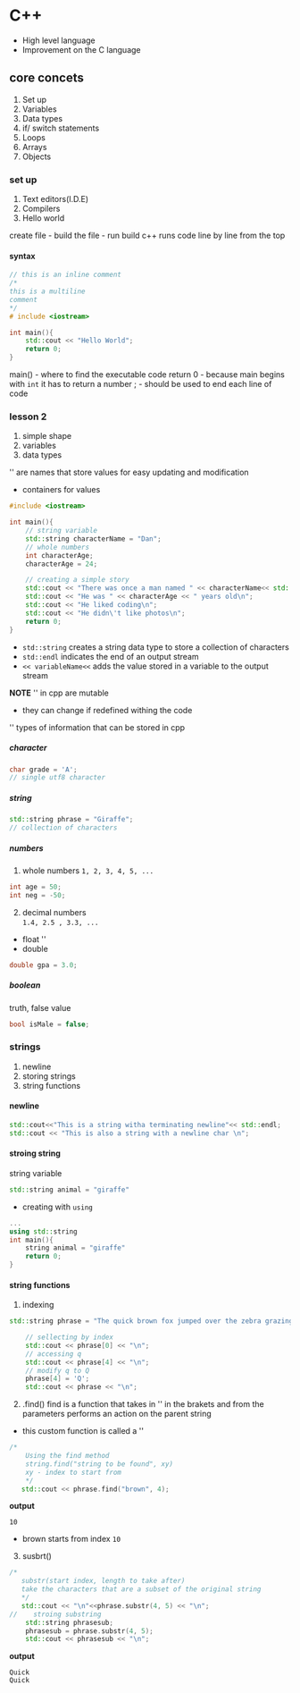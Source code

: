 # C++
- High level language 
- Improvement on the C language 

## core concets 
1. Set up
2. Variables 
3. Data types
4. if/ switch statements 
5. Loops 
6. Arrays
7. Objects

### set up 
1. Text editors(I.D.E)
2. Compilers
3. Hello world

create file - build the file - run build 
c++ runs code line by line from the top 

#### syntax
```c++
// this is an inline comment 
/*
this is a multiline
comment
*/
# include <iostream>

int main(){
    std::cout << "Hello World";
    return 0;
}
```
main() - where to find the executable code
return 0 - because main begins with ```int``` it has to return a number 
; - should be used to end each line of code

### lesson 2 
1. simple shape 
2. variables 
3. data types

'<Variables>' are names that store values for easy updating and modification
- containers for values 
```cpp
#include <iostream>

int main(){
    // string variable 
    std::string characterName = "Dan";
    // whole numbers 
    int characterAge;
    characterAge = 24;

    // creating a simple story
    std::cout << "There was once a man named " << characterName<< std::endl;
    std::cout << "He was " << characterAge << " years old\n";
    std::cout << "He liked coding\n";
    std::cout << "He didn\'t like photos\n";
    return 0;
}
```
- ``std::string`` creates a string data type to store a collection of characters
- ``std::endl`` indicates the end of an output stream
- ``<< variableName<<`` adds the value stored in a variable to the output stream

**NOTE** '<strings>' in cpp are mutable 
- they can change if redefined withing the code 


'<Data type>' types of information that can be stored in cpp

##### character
```cpp
char grade = 'A';
// single utf8 character
``` 
##### string 
```cpp
std::string phrase = "Giraffe";
// collection of characters
```
##### numbers 
1. whole numbers 
```1, 2, 3, 4, 5, ...```
```cpp
int age = 50;
int neg = -50;
```
2. decimal numbers  
```1.4, 2.5 , 3.3, ...```
- float '<not commonly used>'
- double 
```cpp
double gpa = 3.0;
```

##### boolean 
truth, false value 
```cpp
bool isMale = false;
```

### strings 
1. newline 
2. storing strings 
3. string functions 

#### newline
```cpp 
std::cout<<"This is a string witha terminating newline"<< std::endl;
std::cout << "This is also a string with a newline char \n";
```
#### stroing string 
string variable 
```cpp
std::string animal = "giraffe"
```
- creating with ```using```
```cpp
...
using std::string 
int main(){
    string animal = "giraffe"
    return 0;
}
```
#### string functions 
1. indexing 
```cpp
std::string phrase = "The quick brown fox jumped over the zebra grazing";

    // sellecting by index
    std::cout << phrase[0] << "\n";
    // accessing q
    std::cout << phrase[4] << "\n";
    // modify q to Q
    phrase[4] = 'Q';
    std::cout << phrase << "\n";
```
2. .find()
find is a function that takes in '<parameters>' in the brakets and from the parameters performs an action on the parent string 
- this custom function is called a '<method>'
```cpp
/*
    Using the find method 
    string.find("string to be found", xy)
    xy - index to start from
    */
   std::cout << phrase.find("brown", 4);
```
**output**
```
10
```
- brown starts from index ``10``
3. susbrt()
```cpp
/*
   substr(start index, length to take after)
   take the characters that are a subset of the original string
   */
   std::cout << "\n"<<phrase.substr(4, 5) << "\n";
//    stroing substring
    std::string phrasesub;
    phrasesub = phrase.substr(4, 5);
    std::cout << phrasesub << "\n";
```
**output**
```
Quick
Quick
```